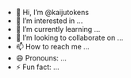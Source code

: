- 👋 Hi, I’m @kaijutokens
- 👀 I’m interested in ...
- 🌱 I’m currently learning ...
- 💞️ I’m looking to collaborate on ...
- 📫 How to reach me ...
- 😄 Pronouns: ...
- ⚡ Fun fact: ...

<!---
kaijutokens/kaijutokens is a ✨ special ✨ repository because its `README.md` (this file) appears on your GitHub profile.
You can click the Preview link to take a look at your changes.
--->
